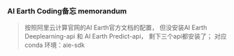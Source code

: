 ### AI Earth Coding备忘  memorandum

> 按照阿里云计算官网的AI Earth官方文档的配置，
> 但没安装AI Earth Deeplearning-api 和 AI Earth Predict-api，
> 剩下三个api都安装了；
> 对应conda 环境：aie-sdk

